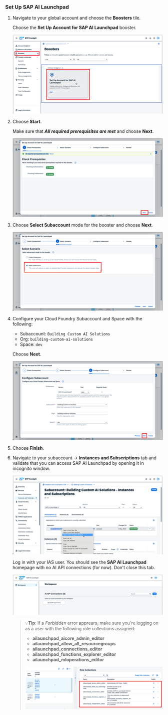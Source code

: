 ### Set Up SAP AI Launchpad

1. Navigate to your global account and choose the **Boosters** tile.
   
   Choose the **Set Up Account for SAP AI Launchpad** booster.

   ![](img/08.png)

2. Choose **Start**.

    Make sure that ***All required prerequisites are met*** and choose **Next**.

    ![](img/09.png)

3. Choose **Select Subaccount** mode for the booster and choose **Next**.

    ![](img/10.png)

4.  Configure your Cloud Foundry Subaccount and Space with the following:

    - Subaccount: `Building Custom AI Solutions`
    - Org: `building-custom-ai-solutions`
    - Space: `dev`

    Choose **Next**.

    ![](img/11.png)

5. Choose **Finish**.
   
6. Navigate to your subaccount -> **Instances and Subscriptions** tab and validate that you can access SAP AI Launchpad by opening it in incognito window.

    ![](img/23.png)

    Log in with your IAS user. You should see the **SAP AI Launchpad** homepage with no AI API connections (for now). Don't close this tab.

    ![](img/24.png)

    >💡**Tip**: If a *Forbidden* error apprears, make sure you're logging on as a user with the following role collections assigned:
    > - **ailaunchpad_aicore_admin_editor**
    > - **ailaunchpad_allow_all_resourcegroups**
    > - **ailaunchpad_connections_editor**
    > - **ailaunchpad_functions_explorer_editor**
    > - **ailaunchpad_mloperations_editor**
    > 
    > ![](img/25.png)


